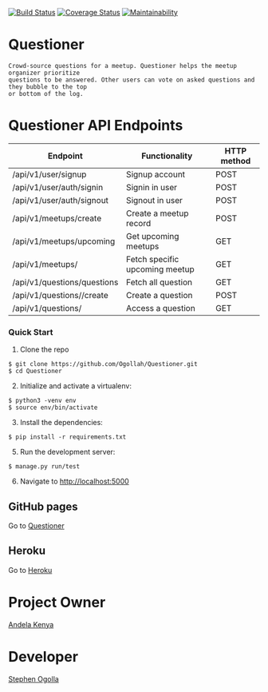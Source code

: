 [![Build Status](https://travis-ci.org/Ogollah/Questioner.svg?branch=develop)](https://travis-ci.org/Ogollah/Questioner)  [![Coverage Status](https://coveralls.io/repos/github/Ogollah/Questioner/badge.svg?branch=develop)](https://coveralls.io/github/Ogollah/Questioner?branch=develop)  [![Maintainability](https://api.codeclimate.com/v1/badges/eab2d4d71fc565021f7e/maintainability)](https://codeclimate.com/github/Ogollah/Questioner/maintainability)

# Questioner
```
Crowd-source questions for a meetup. Questioner helps the meetup organizer prioritize
questions to be answered. Other users can vote on asked questions and they bubble to the top
or bottom of the log.
```

# Questioner API Endpoints
|Endpoint                            | Functionality                    |HTTP method 
|------------------------------------|----------------------------------|-------------
|/api/v1/user/signup                 |Signup account                    |POST        
|/api/v1/user/auth/signin            |Signin in user                    |POST
|/api/v1/user/auth/signout           |Signout in user                   |POST
|/api/v1/meetups/create              |Create a meetup record            |POST
|/api/v1/meetups/upcoming            |Get upcoming meetups              |GET
|/api/v1/meetups/<meetup-id>         |Fetch specific upcoming meetup    |GET
|/api/v1/questions/questions         |Fetch all question                |GET
|/api/v1/questions/<meetup-id>/create|Create a question                 |POST
|/api/v1/questions/<question-id>     |Access a question                 |GET

### Quick Start

1. Clone the repo
  ```
  $ git clone https://github.com/Ogollah/Questioner.git
  $ cd Questioner
  ```

2. Initialize and activate a virtualenv:
  ```
  $ python3 -venv env
  $ source env/bin/activate
  ```

3. Install the dependencies:
  ```
  $ pip install -r requirements.txt
  ```

5. Run the development server:
  ```
  $ manage.py run/test
  ```

6. Navigate to [http://localhost:5000](http://localhost:5000)

## GitHub pages

Go to [Questioner](https://ogollah.github.io/Questioner/UI/templates/index.html)

## Heroku

Go to [Heroku](https://metup-quiz-api-heroku.herokuapp.com/)

# Project Owner
   [Andela Kenya](https://andela.com/?gclid=Cj0KCQiA1NbhBRCBARIsAKOTmUu9zzKI7k5uTm4K6kn6Wyv5Uk9S_JgBZCJia4FM98S8nMVuQ2DJePEaAlF9EALw_wcB)

# Developer
   [Stephen Ogolla](https://github.com/Ogollah/)


